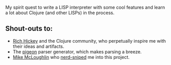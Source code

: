 My spirit quest to write a LISP interpreter with some cool features and learn a lot about Clojure (and other LISPs) in the process.

Shout-outs to:
--------------
* [Rich Hickey](https://github.com/richhickey) and the Clojure community, who perpetually inspire me with their ideas and artifacts.
* The [pigeon](https://github.com/mna/pigeon) parser generator, which makes parsing a breeze.
* [Mike McLoughlin](https://github.com/mmcloughlin) who [nerd-sniped](https://xkcd.com/356/) me into this project.
